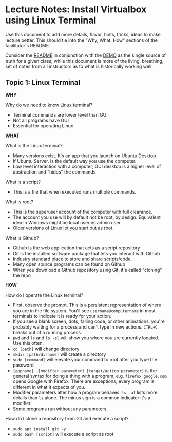 # Lecture Notes: Install Virtualbox using Linux Terminal 

Use this document to add more details, flavor, hints, tricks, ideas to make lecture better. This should tie into the "Why, What, How" sections of the facilitator's README.

Consider the [README](README.md) in conjunction with the [DEMO](DEMO.md) as the single source of truth for a given class, while this document is more of the living, breathing, set of notes from all instructors as to what is historically working well.

## Topic 1: Linux Terminal

**WHY**

Why do we need to know Linux terminal?
- Terminal commands are lower level than GUI
- Not all programs have GUI
- Essential for operating Linux

**WHAT**

What is the Linux terminal?
- Many versions exist. It's an app that you launch on Ubuntu Desktop.
- If Ubuntu Server, is the default way you use the computer.
- Low level interaction with a computer; GUI desktop is a higher level of abstraction and "hides" the commands

What is a script?
- This is a file that when executed runs multiple commands.

What is root?
- This is the superuser account of the computer with full clearance.
- The account you use will by default not be root, by design. Equivalent idea in Windows might be local user vs admin user.
- Older versions of Linux let you start out as root.

What is Github?
- Github is the web application that acts as a script repository
- Git is the installed software package that lets you interact with Github
- Industry standard place to store and share scripts/code.
- Many open source programs can be found on Github
- When you download a Github repository using Git, it's called "cloning" the repo

**HOW**

How do I operate the Linux terminal?
- First, observe the prompt. This is a persistent representation of where you are in the file system. You'll see `username@computername` in most terminals to indicate it is ready for your action. 
- If you see a blank screen, dots, falling code, or other animations, you're probably waiting for a process and can't type in new actions. `CTRL+C` breaks out of a running process.
- `pwd` and `ls` and `ls -al` will show you where you are currently located. Use this often.
- `cd [path]` will change directory
- `mkdir [path/dirname]` will create a directory
- `sudo [command]` will elevate your command to root after you type the password
- `[appname] -[modifier parameter] [target/action parameter]` is the general syntax for doing a thing with a program, e.g. `firefox google.com` opens Google with Firefox. There are exceptions; every program is different in what it expects of you.
- Modifier parameters alter how a program behaves. `ls -al` lists more details than `ls` alone. The minus sign is a common indicator it's a modifier.
- Some programs run without any parameters.

How do I clone a repository from Git and execute a script?
- `sudo apt install git -y`
- `sudo bash [script]` will execute a script as root